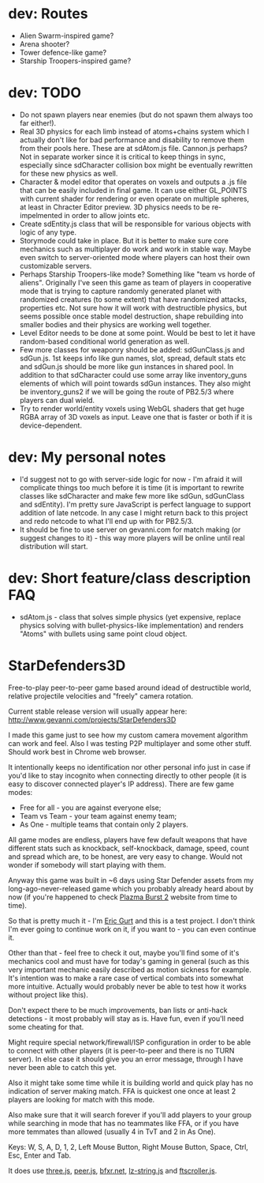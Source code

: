 # dev: Routes

- Alien Swarm-inspired game?
- Arena shooter?
- Tower defence-like game?
- Starship Troopers-inspired game?

# dev: TODO

- Do not spawn players near enemies (but do not spawn them always too far either!).
- Real 3D physics for each limb instead of atoms+chains system which I actually don't like for bad performance and disability to remove them from their pools here. These are at sdAtom.js file. Cannon.js perhaps? Not in separate worker since it is critical to keep things in sync, especially since sdCharacter collision box might be eventually rewritten for these new physics as well.
- Character & model editor that operates on voxels and outputs a .js file that can be easily included in final game. It can use either GL_POINTS with current shader for rendering or even operate on multiple spheres, at least in Chracter Editor preview. 3D physics needs to be re-impelmented in order to allow joints etc.
- Create sdEntity.js class that will be responsible for various objects with logic of any type.
- Storymode could take in place. But it is better to make sure core mechanics such as multiplayer do work and work in stable way. Maybe even switch to server-oriented mode where players can host their own customizable servers.
- Perhaps Starship Troopers-like mode? Something like "team vs horde of aliens". Originally I've seen this game as team of players in cooperative mode that is trying to capture randomly generated planet with randomized creatures (to some extent) that have randomized attacks, properties etc. Not sure how it will work with destructible physics, but seems possible once stable model destruction, shape rebuilding into smaller bodies and their physics are working well together.
- Level Editor needs to be done at some point. Would be best to let it have random-based conditional world generation as well.
- Few more classes for weaponry should be added: sdGunClass.js and sdGun.js. 1st keeps info like gun names, slot, spread, default stats etc and sdGun.js should be more like gun instances in shared pool. In addition to that sdCharacter could use some array like inventory_guns elements of which will point towards sdGun instances. They also might be inventory_guns2 if we will be going the route of PB2.5/3 where players can dual wield.
- Try to render world/entity voxels using WebGL shaders that get huge RGBA array of 3D voxels as input. Leave one that is faster or both if it is device-dependent.

# dev: My personal notes

- I'd suggest not to go with server-side logic for now - I'm afraid it will complicate things too much before it is time (it is important to rewrite classes like sdCharacter and make few more like sdGun, sdGunClass and sdEntity). I'm pretty sure JavaScript is perfect language to support addition of late netcode. In any case I might return back to this project and redo netcode to what I'll end up with for PB2.5/3.
- It should be fine to use server on gevanni.com for match making (or suggest changes to it) - this way more players will be online until real distribution will start.

# dev: Short feature/class description FAQ

- sdAtom.js - class that solves simple physics (yet expensive, replace physics solving with bullet-physics-like implementation) and renders "Atoms" with bullets using same point cloud object.

# StarDefenders3D
Free-to-play peer-to-peer game based around idead of destructible world, relative projectile velocities and "freely" camera rotation.

Current stable release version will usually appear here:
http://www.gevanni.com/projects/StarDefenders3D

I made this game just to see how my custom camera movement algorithm can work and feel.
Also I was testing P2P multiplayer and some other stuff. Should work best in Chrome web browser.

It intentionally keeps no identification nor other personal info just in case if you'd like to stay incognito when connecting directly to other people (it is easy to discover connected player's IP address).
There are few game modes:
- Free for all - you are against everyone else;
- Team vs Team - your team against enemy team;
- As One - multiple teams that contain only 2 players.

All game modes are endless, players have few default weapons that have different stats such as knockback, self-knockback, damage, speed, count and spread which are, to be honest, are very easy to change. Would not wonder if somebody will start playing with them.

Anyway this game was built in ~6 days using Star Defender assets from my long-ago-never-released game which you probably already heard about by now (if you're happened to check <a href='https://www.plazmaburst2.com'>Plazma Burst 2</a> website from time to time).

So that is pretty much it - I'm <a href='http://www.gevanni.com'>Eric Gurt</a> and this is a test project. I don't think I'm ever going to continue work on it, if you want to - you can even continue it.

Other than that - feel free to check it out, maybe you'll find some of it's mechanics cool and must have for today's gaming in general (such as this very important mechanic easily described as motion sickness for example. It's intention was to make a rare case of vertical combats into somewhat more intuitive. Actually would probably never be able to test how it works without project like this).

Don't expect there to be much improvements, ban lists or anti-hack detections - it most probably will stay as is. Have fun, even if you'll need some cheating for that.

Might require special network/firewall/ISP configuration in order to be able to connect with other players (it is peer-to-peer and there is no TURN server). In else case it should give you an error message, through I have never been able to catch this yet.

Also it might take some time while it is building world and quick play has no indication of server making match. FFA is quickest one once at least 2 players are looking for match with this mode.

Also make sure that it will search forever if you'll add players to your group while searching in mode that has no teammates like FFA, or if you have more temmates than allowed (usually 4 in TvT and 2 in As One).

Keys: W, S, A, D, 1, 2, Left Mouse Button, Right Mouse Button, Space, Ctrl, Esc, Enter and Tab.

It does use <a href='https://threejs.org'>three.js</a>, <a href='https://peerjs.com'>peer.js</a>, <a href='https://www.bfxr.net/'>bfxr.net</a>, <a href='http://pieroxy.net/blog/pages/lz-string/index.html'>lz-string.js</a> and <a href='https://github.com/ftlabs/ftscroller'>ftscroller.js</a>.
